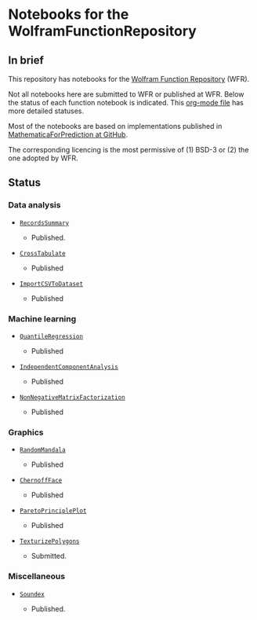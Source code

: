 # Notebooks for the WolframFunctionRepository

## In brief

This repository has notebooks for the [Wolfram Function Repository](https://resources.wolframcloud.com/FunctionRepository/) (WFR).

Not all notebooks here are submitted to WFR or published at WFR. 
Below the status of each function notebook is indicated. 
This 
[org-mode file](https://github.com/antononcube/WolframFunctionRepository-notebooks/blob/master/Function-notebooks-status.org)
has more detailed statuses.

Most of the notebooks are based on implementations published in 
[MathematicaForPrediction at GitHub](https://github.com/antononcube/MathematicaForPrediction).

The corresponding licencing is the most permissive of (1) BSD-3 or (2) the one adopted by WFR.

## Status

### Data analysis

- [`RecordsSummary`](https://resources.wolframcloud.com/FunctionRepository/resources/RecordsSummary)

  - Published.
  
- [`CrossTabulate`](https://resources.wolframcloud.com/FunctionRepository/resources/CrossTabulate)

  - Published

- [`ImportCSVToDataset`](https://resources.wolframcloud.com/FunctionRepository/resources/ImportCSVToDataset)

  - Published

### Machine learning
  
- [`QuantileRegression`](https://resources.wolframcloud.com/FunctionRepository/resources/QuantileRegression)

  - Published
  
- [`IndependentComponentAnalysis`](https://resources.wolframcloud.com/FunctionRepository/resources/IndependentComponentAnalysis)

  - Published

- [`NonNegativeMatrixFactorization`](https://resources.wolframcloud.com/FunctionRepository/resources/NonNegativeMatrixFactorization)

  - Published


### Graphics

- [`RandomMandala`](https://resources.wolframcloud.com/FunctionRepository/resources/RandomMandala)

  - Published
    
- [`ChernoffFace`](https://resources.wolframcloud.com/FunctionRepository/resources/ChernoffFace)

  - Published

- [`ParetoPrinciplePlot`](https://resources.wolframcloud.com/FunctionRepository/resources/ParetoPrinciplePlot)

  - Published
  
- [`TexturizePolygons`](https://www.wolframcloud.com/obj/user-01322cd4-0fb2-4de3-bb60-43a779233e87/DeployedResources/Function/TexturizePolygons)

  - Submitted.   
    
### Miscellaneous

- [`Soundex`](https://resources.wolframcloud.com/FunctionRepository/resources/Soundex)

  - Published.